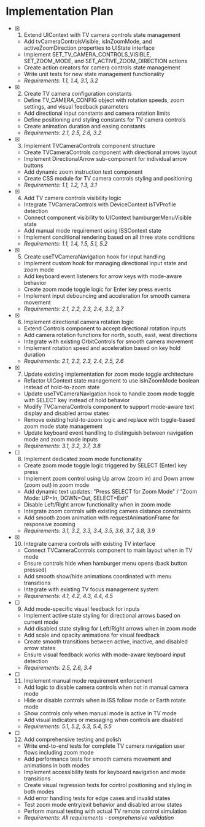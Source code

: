 # Implementation Plan

- [x] 1. Extend UIContext with TV camera controls state management

  - Add tvCameraControlsVisible, isInZoomMode, and activeZoomDirection properties to UIState interface
  - Implement SET_TV_CAMERA_CONTROLS_VISIBLE, SET_ZOOM_MODE, and SET_ACTIVE_ZOOM_DIRECTION actions
  - Create action creators for camera controls state management
  - Write unit tests for new state management functionality
  - _Requirements: 1.1, 1.4, 3.1, 3.2_

- [x] 2. Create TV camera configuration constants

  - Define TV_CAMERA_CONFIG object with rotation speeds, zoom settings, and visual feedback parameters
  - Add directional input constants and camera rotation limits
  - Define positioning and styling constants for TV camera controls
  - Create animation duration and easing constants
  - _Requirements: 2.1, 2.5, 2.6, 3.2_

- [x] 3. Implement TVCameraControls component structure

  - Create TVCameraControls component with directional arrows layout
  - Implement DirectionalArrow sub-component for individual arrow buttons
  - Add dynamic zoom instruction text component
  - Create CSS module for TV camera controls styling and positioning
  - _Requirements: 1.1, 1.2, 1.3, 3.1_

- [x] 4. Add TV camera controls visibility logic

  - Integrate TVCameraControls with DeviceContext isTVProfile detection
  - Connect component visibility to UIContext hamburgerMenuVisible state
  - Add manual mode requirement using ISSContext state
  - Implement conditional rendering based on all three state conditions
  - _Requirements: 1.1, 1.4, 1.5, 5.1, 5.2_

- [x] 5. Create useTVCameraNavigation hook for input handling

  - Implement custom hook for managing directional input state and zoom mode
  - Add keyboard event listeners for arrow keys with mode-aware behavior
  - Create zoom mode toggle logic for Enter key press events
  - Implement input debouncing and acceleration for smooth camera movement
  - _Requirements: 2.1, 2.2, 2.3, 2.4, 3.2, 3.7_

- [x] 6. Implement directional camera rotation logic

  - Extend Controls component to accept directional rotation inputs
  - Add camera rotation functions for north, south, east, west directions
  - Integrate with existing OrbitControls for smooth camera movement
  - Implement rotation speed and acceleration based on key hold duration
  - _Requirements: 2.1, 2.2, 2.3, 2.4, 2.5, 2.6_

- [x] 7. Update existing implementation for zoom mode toggle architecture

  - Refactor UIContext state management to use isInZoomMode boolean instead of hold-to-zoom state
  - Update useTVCameraNavigation hook to handle zoom mode toggle with SELECT key instead of hold behavior
  - Modify TVCameraControls component to support mode-aware text display and disabled arrow states
  - Remove existing hold-to-zoom logic and replace with toggle-based zoom mode state management
  - Update keyboard event handling to distinguish between navigation mode and zoom mode inputs
  - _Requirements: 3.1, 3.2, 3.7, 3.8_

- [ ] 8. Implement dedicated zoom mode functionality

  - Create zoom mode toggle logic triggered by SELECT (Enter) key press
  - Implement zoom control using Up arrow (zoom in) and Down arrow (zoom out) in zoom mode
  - Add dynamic text updates: "Press SELECT for Zoom Mode" / "Zoom Mode: UP=In, DOWN=Out, SELECT=Exit"
  - Disable Left/Right arrow functionality when in zoom mode
  - Integrate zoom controls with existing camera distance constraints
  - Add smooth zoom animation with requestAnimationFrame for responsive zooming
  - _Requirements: 3.1, 3.2, 3.3, 3.4, 3.5, 3.6, 3.7, 3.8, 3.9_

- [x] 10. Integrate camera controls with existing TV interface

  - Connect TVCameraControls component to main layout when in TV mode
  - Ensure controls hide when hamburger menu opens (back button pressed)
  - Add smooth show/hide animations coordinated with menu transitions
  - Integrate with existing TV focus management system
  - _Requirements: 4.1, 4.2, 4.3, 4.4, 4.5_

- [ ] 9. Add mode-specific visual feedback for inputs

  - Implement active state styling for directional arrows based on current mode
  - Add disabled state styling for Left/Right arrows when in zoom mode
  - Add scale and opacity animations for visual feedback
  - Create smooth transitions between active, inactive, and disabled arrow states
  - Ensure visual feedback works with mode-aware keyboard input detection
  - _Requirements: 2.5, 2.6, 3.4_

- [ ] 11. Implement manual mode requirement enforcement

  - Add logic to disable camera controls when not in manual camera mode
  - Hide or disable controls when in ISS follow mode or Earth rotate mode
  - Show controls only when manual mode is active in TV mode
  - Add visual indicators or messaging when controls are disabled
  - _Requirements: 5.1, 5.2, 5.3, 5.4, 5.5_

- [ ] 12. Add comprehensive testing and polish
  - Write end-to-end tests for complete TV camera navigation user flows including zoom mode
  - Add performance tests for smooth camera movement and animations in both modes
  - Implement accessibility tests for keyboard navigation and mode transitions
  - Create visual regression tests for control positioning and styling in both modes
  - Add error handling tests for edge cases and invalid states
  - Test zoom mode entry/exit behavior and disabled arrow states
  - Perform manual testing with actual TV remote control simulation
  - _Requirements: All requirements - comprehensive validation_
